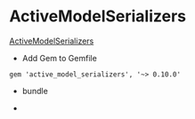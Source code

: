 # ActiveModelSerializers

[ActiveModelSerializers](ActiveModelSerializers)

* Add Gem to Gemfile

```
gem 'active_model_serializers', '~> 0.10.0'
```

* bundle

* 
